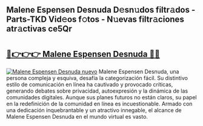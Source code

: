 ## Malene Espensen Desnuda D𝚎sn𝚞dos filtr𝚊dos - Parts-TKD Vid𝚎os f𝚘tos - N𝚞evas filtr𝚊ciones atr𝚊ctivas ce5Qr

# <h2><a href="http://mbczd6.tromn.icu/?c=Malene+Espensen+Desnuda">🔗👉👉👉 Malene Espensen Desnuda 🔗🔗</a></h2>

[![Malene Espensen Desnuda nuevo](https://i.imgur.com/pEAQMta.gif)](http://mbczd6.tromn.icu/?c=Malene+Espensen+Desnuda)
Malene Espensen Desnuda, una persona compleja y esquiva, desafía la categorización fácil. Su distintivo estilo de comunicación en línea ha cautivado y provocado críticas, generando debates sobre privacidad, autoexpresión y la dinámica de las comunidades digitales. Aunque sus planes futuros no están claros, su papel en la redefinición de la comunidad en línea es incuestionable. Armado con una dedicación inquebrantable y un atractivo innegable, el alcance de Malene Espensen Desnuda en el mundo virtual es vasto.
